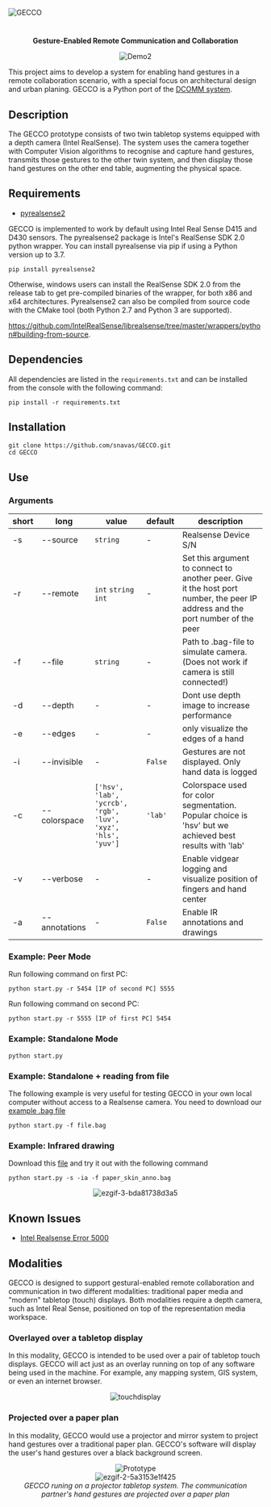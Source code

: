 ![GECCO](https://snavas.github.io/img/GECCO.png)
#

<div align="center">
  
  **Gesture-Enabled Remote Communication and Collaboration** 
  
  ![Demo2](media/example_skin.gif)

</div>

This project aims to develop a system for enabling hand gestures in a remote collaboration scenario, with a special focus on architectural design and urban planing. GECCO is a Python port of the [DCOMM system](https://github.com/snavas/DCOMM).

## Description

The GECCO prototype consists of two twin tabletop systems equipped with a depth camera (Intel RealSense). The system uses the camera together with Computer Vision algorithms to recognise and capture hand gestures, transmits those gestures to the other twin system, and then display those hand gestures on the other end table, augmenting the physical space.

## Requirements
- [pyrealsense2](https://github.com/IntelRealSense/librealsense/tree/master/wrappers/python)

GECCO is implemented to work by default using Intel Real Sense D415 and D430 sensors. The pyrealsense2 package is Intel's RealSense SDK 2.0 python wrapper. You can install pyrealsense via pip if using a Python version up to 3.7.
```
pip install pyrealsense2
```
Otherwise, windows users can install the RealSense SDK 2.0 from the release tab to get pre-compiled binaries of the wrapper, for both x86 and x64 architectures. Pyrealsense2 can also be compiled from source code with the CMake tool (both Python 2.7 and Python 3 are supported). 

https://github.com/IntelRealSense/librealsense/tree/master/wrappers/python#building-from-source.

## Dependencies
All dependencies are listed in the ```requirements.txt``` and can be installed from the console with the following command: 

```pip install -r requirements.txt ```

## Installation
```
git clone https://github.com/snavas/GECCO.git
cd GECCO
```
## Use

### Arguments

| short| long         | value        | default   | description                                                                              |
| ---- | ------------ | ------------ | --------- | ---------------------------------------------------------------------------------------- |
| -s   | --source     | ```string``` | -         | Realsense Device S/N                                                                     |
| -r   | --remote     | ```int``` ```string``` ```int``` | -       | Set this argument to connect to another peer. Give it the host port number, the peer IP address and the port number of the peer | |
| -f   | --file       | ```string``` | -         | Path to .bag-file to simulate camera. (Does not work if camera is still connected!)      |
| -d   | --depth      | -            | -         | Dont use depth image to increase performance                                             |
| -e   | --edges      | -            | -         | only visualize the edges of a hand                                                       |
| -i   | --invisible  | -            |```False```| Gestures are not displayed. Only hand data is logged                                   |
| -c   | --colorspace | ```['hsv', 'lab', 'ycrcb', 'rgb', 'luv', 'xyz', 'hls', 'yuv']``` | ```'lab'``` | Colorspace used  for color segmentation. Popular choice is 'hsv' but we achieved best results with 'lab' |
| -v   | --verbose    | -            | -         | Enable vidgear logging and visualize position of fingers and hand center                 |
| -a   | --annotations| -            |```False```| Enable IR annotations and drawings                 |


### Example: Peer Mode
Run following command on first PC:
```
python start.py -r 5454 [IP of second PC] 5555
```
Run following command on second PC:
```
python start.py -r 5555 [IP of first PC] 5454
```

### Example: Standalone Mode
```
python start.py
```
### Example: Standalone + reading from file
The following example is very useful for testing GECCO in your own local computer without access to a Realsense camera. You need to download our [example .bag file](https://uni-muenster.sciebo.de/s/x6W2XDy0J4oUFNe)
```
python start.py -f file.bag
```
### Example: Infrared drawing
Download this [file](https://uni-muenster.sciebo.de/s/r3PaJG2CE3F9L04) and try it out with the following command
```
python start.py -s -ia -f paper_skin_anno.bag
```

<div align="center">
  
![ezgif-3-bda81738d3a5](https://user-images.githubusercontent.com/9846759/125416534-966a2da3-edb9-44db-a1fb-2f973f8a8267.gif)
  
</div>

## Known Issues

- [Intel Realsense Error 5000](https://github.com/IntelRealSense/librealsense/issues/9270)

## Modalities

GECCO is designed to support gestural-enabled remote collaboration and communication in two different modalities: traditional paper media and "modern" tabletop (touch) displays. Both modalities require a depth camera, such as Intel Real Sense, positioned on top of the representation media workspace.

### Overlayed over a tabletop display

In this modality, GECCO is intended to be used over a pair of tabletop touch displays. GECCO will act just as an overlay running on top of any software being used in the machine. For example, any mapping system, GIS system, or even an internet browser.

<div align="center">
  
![touchdisplay](https://user-images.githubusercontent.com/9846759/124916994-954f9600-dff3-11eb-98ad-a110439c4de9.png)

</div>
  
### Projected over a paper plan

In this modality, GECCO would use a projector and mirror system to project hand gestures over a traditional paper plan. GECCO's software will display the user's hand gestures over a black background screen.

<div align="center">
  
  ![Prototype](https://raw.githubusercontent.com/snavas/snavas.github.io/master/img/prototype.png)
  <br>
  ![ezgif-2-5a3153e1f425](https://user-images.githubusercontent.com/9846759/124914772-08a3d880-dff1-11eb-949b-903a3d37e4cc.gif)
  <br>
  _GECCO runing on a projector tabletop system. The communication partner's hand gestures are projected over a paper plan_

</div>









